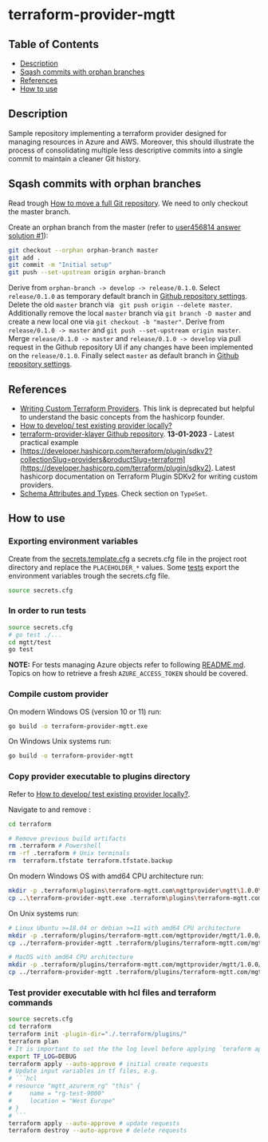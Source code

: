 # terraform-provider-mgtt

## Table of Contents

- [Description](#description)
- [Sqash commits with orphan branches](#sqash-commits-with-orphan-branches)
- [References](#references)
- [How to use](#how-to-use)

## Description

Sample repository implementing a terraform provider designed for managing resources in Azure and AWS. Moreover, this should illustrate the process of consolidating multiple less descriptive commits into a single commit to maintain a cleaner Git history.  

## Sqash commits with orphan branches

Read trough [How to move a full Git repository](https://www.atlassian.com/git/tutorials/git-move-repository). We need to only checkout the master branch.

Create an orphan branch from the master (refer to [user456814 answer solution #1](https://stackoverflow.com/questions/1657017/how-to-squash-all-git-commits-into-one)):

```sh
git checkout --orphan orphan-branch master
git add .
git commit -m "Initial setup"
git push --set-upstream origin orphan-branch
```

Derive from `orphan-branch -> develop -> release/0.1.0`.
Select `release/0.1.0` as temporary default branch in [Github repository settings](https://github.com/MGTheTrain/terraform-provider-mgtt-squashed/settings). 
Delete the old `master` branch via ` git push origin --delete master`. 
Additionally remove the local `master` branch  via `git branch -D master` and create a new local one via `git checkout -b "master"`.
Derive from `release/0.1.0 -> master` and `git push --set-upstream origin master`. Merge `release/0.1.0 -> master` and `release/0.1.0 -> develop` via pull request in the Github repository UI if any changes have been implemented on the `release/0.1.0`.
Finally select `master` as default branch in [Github repository settings](https://github.com/MGTheTrain/terraform-provider-mgtt-squashed/settings). 


## References

- [Writing Custom Terraform Providers](https://www.hashicorp.com/blog/writing-custom-terraform-providers). This link is deprecated but helpful to understand the basic concepts from the hashicorp founder.
- [How to develop/ test existing provider locally?](https://github.com/hashicorp/terraform-provider-aws/issues/5396)
- [terraform-provider-klayer Github repository](https://github.com/ldcorentin/terraform-provider-klayer). **13-01-2023** - Latest practical example
- [https://developer.hashicorp.com/terraform/plugin/sdkv2?collectionSlug=providers&productSlug=terraform](https://developer.hashicorp.com/terraform/plugin/sdkv2). Latest hashicorp documentation on Terraform Plugin SDKv2 for writing custom providers.
- [Schema Attributes and Types](https://developer.hashicorp.com/terraform/plugin/sdkv2/schemas/schema-types). Check section on `TypeSet`.

## How to use

### Exporting environment variables

Create from the [secrets.template.cfg](./templates/secrets.template.cfg) a secrets.cfg file in the project root directory and replace the `PLACEHOLDER_*` values. Some [tests](./mgtt/test/) export the environment variables trough the secrets.cfg file.

```sh
source secrets.cfg
```

### In order to run tests

```sh
source secrets.cfg
# go test ./...
cd mgtt/test
go test
```

**NOTE:** For tests managing Azure objects refer to following [README.md](./api-testing/azure_storage_account/README.md). Topics on how to retrieve a fresh `AZURE_ACCESS_TOKEN` should be covered.

### Compile custom provider

On modern Windows OS (version 10 or 11) run: 

```sh
go build -o terraform-provider-mgtt.exe
```

On Windows Unix systems run: 

```sh
go build -o terraform-provider-mgtt
```

### Copy provider executable to plugins directory 

Refer to [How to develop/ test existing provider locally?](https://github.com/hashicorp/terraform-provider-aws/issues/5396).

Navigate to and remove :

```sh
cd terraform

# Remove previous build artifacts
rm .terraform # Powershell
rm -rf .terraform # Unix terminals
rm  terraform.tfstate terraform.tfstate.backup
```

On modern Windows OS with amd64 CPU architecture run:

```sh
mkdir -p .terraform\plugins\terraform-mgtt.com\mgttprovider\mgtt\1.0.0\windows_amd64
cp ..\terraform-provider-mgtt.exe .terraform\plugins\terraform-mgtt.com\mgttprovider\mgtt\1.0.0\windows_amd64
```

On Unix systems run:

```sh
# Linux Ubuntu >=18.04 or debian >=11 with amd64 CPU architecture
mkdir -p .terraform/plugins/terraform-mgtt.com/mgttprovider/mgtt/1.0.0/linux_amd64
cp ../terraform-provider-mgtt .terraform/plugins/terraform-mgtt.com/mgttprovider/mgtt/1.0.0/linux_amd64

# MacOS with amd64 CPU architecture 
mkdir -p .terraform/plugins/terraform-mgtt.com/mgttprovider/mgtt/1.0.0/darwin_amd64
cp ../terraform-provider-mgtt .terraform/plugins/terraform-mgtt.com/mgttprovider/mgtt/1.0.0/darwin_amd64
```

### Test provider executable with hcl files and terraform commands

```sh
source secrets.cfg
cd terraform
terraform init -plugin-dir="./.terraform/plugins/"
terraform plan
# It is important to set the the log level before applying `teraform apply` or `teraform destroy` 
export TF_LOG=DEBUG
terraform apply --auto-approve # initial create requests
# Update input variables in tf files, e.g. 
# ```hcl
# resource "mgtt_azurerm_rg" "this" {
#     name = "rg-test-9000"
#     location = "West Europe"
# }
# ```
terraform apply --auto-approve # update requests 
terraform destroy --auto-approve # delete requests
```